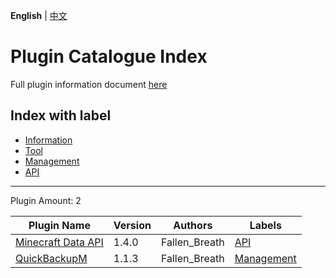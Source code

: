 **English** | [中文](readme-zh_cn.md)

# Plugin Catalogue Index

Full plugin information document [here](./full.md)

## Index with label

- [Information](/labels/information/readme.md)
- [Tool](/labels/tool/readme.md)
- [Management](/labels/management/readme.md)
- [API](/labels/api/readme.md)

-------

Plugin Amount: 2

| Plugin Name | Version | Authors | Labels |
| --- | --- | --- | --- |
| [Minecraft Data API](/plugins/minecraft_data_api/readme.md) | 1.4.0 | Fallen_Breath | [API](/labels/api/readme.md) |
| [QuickBackupM](/plugins/quick_backup_multi/readme.md) | 1.1.3 | Fallen_Breath | [Management](/labels/management/readme.md) |
